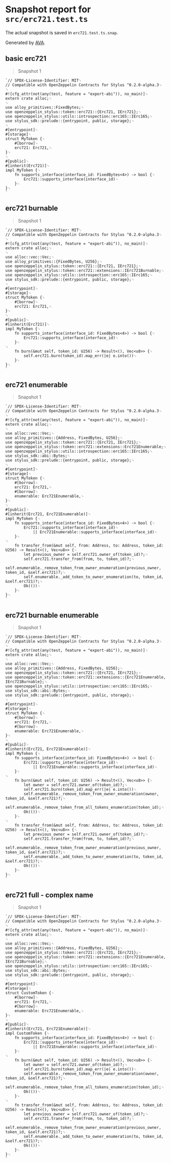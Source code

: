 # Snapshot report for `src/erc721.test.ts`

The actual snapshot is saved in `erc721.test.ts.snap`.

Generated by [AVA](https://avajs.dev).

## basic erc721

> Snapshot 1

    `// SPDX-License-Identifier: MIT␊
    // Compatible with OpenZeppelin Contracts for Stylus ^0.2.0-alpha.3␊
    ␊
    #![cfg_attr(not(any(test, feature = "export-abi")), no_main)]␊
    extern crate alloc;␊
    ␊
    use alloy_primitives::FixedBytes;␊
    use openzeppelin_stylus::token::erc721::{Erc721, IErc721};␊
    use openzeppelin_stylus::utils::introspection::erc165::IErc165;␊
    use stylus_sdk::prelude::{entrypoint, public, storage};␊
    ␊
    #[entrypoint]␊
    #[storage]␊
    struct MyToken {␊
        #[borrow]␊
        erc721: Erc721,␊
    }␊
    ␊
    #[public]␊
    #[inherit(Erc721)]␊
    impl MyToken {␊
        fn supports_interface(interface_id: FixedBytes<4>) -> bool {␊
            Erc721::supports_interface(interface_id)␊
        }␊
    }␊
    `

## erc721 burnable

> Snapshot 1

    `// SPDX-License-Identifier: MIT␊
    // Compatible with OpenZeppelin Contracts for Stylus ^0.2.0-alpha.3␊
    ␊
    #![cfg_attr(not(any(test, feature = "export-abi")), no_main)]␊
    extern crate alloc;␊
    ␊
    use alloc::vec::Vec;␊
    use alloy_primitives::{FixedBytes, U256};␊
    use openzeppelin_stylus::token::erc721::{Erc721, IErc721};␊
    use openzeppelin_stylus::token::erc721::extensions::IErc721Burnable;␊
    use openzeppelin_stylus::utils::introspection::erc165::IErc165;␊
    use stylus_sdk::prelude::{entrypoint, public, storage};␊
    ␊
    #[entrypoint]␊
    #[storage]␊
    struct MyToken {␊
        #[borrow]␊
        erc721: Erc721,␊
    }␊
    ␊
    #[public]␊
    #[inherit(Erc721)]␊
    impl MyToken {␊
        fn supports_interface(interface_id: FixedBytes<4>) -> bool {␊
            Erc721::supports_interface(interface_id)␊
        }␊
    ␊
        fn burn(&mut self, token_id: U256) -> Result<(), Vec<u8>> {␊
            self.erc721.burn(token_id).map_err(|e| e.into())␊
        }␊
    }␊
    `

## erc721 enumerable

> Snapshot 1

    `// SPDX-License-Identifier: MIT␊
    // Compatible with OpenZeppelin Contracts for Stylus ^0.2.0-alpha.3␊
    ␊
    #![cfg_attr(not(any(test, feature = "export-abi")), no_main)]␊
    extern crate alloc;␊
    ␊
    use alloc::vec::Vec;␊
    use alloy_primitives::{Address, FixedBytes, U256};␊
    use openzeppelin_stylus::token::erc721::{Erc721, IErc721};␊
    use openzeppelin_stylus::token::erc721::extensions::Erc721Enumerable;␊
    use openzeppelin_stylus::utils::introspection::erc165::IErc165;␊
    use stylus_sdk::abi::Bytes;␊
    use stylus_sdk::prelude::{entrypoint, public, storage};␊
    ␊
    #[entrypoint]␊
    #[storage]␊
    struct MyToken {␊
        #[borrow]␊
        erc721: Erc721,␊
        #[borrow]␊
        enumerable: Erc721Enumerable,␊
    }␊
    ␊
    #[public]␊
    #[inherit(Erc721, Erc721Enumerable)]␊
    impl MyToken {␊
        fn supports_interface(interface_id: FixedBytes<4>) -> bool {␊
            Erc721::supports_interface(interface_id)␊
                || Erc721Enumerable::supports_interface(interface_id)␊
        }␊
    ␊
        fn transfer_from(&mut self, from: Address, to: Address, token_id: U256) -> Result<(), Vec<u8>> {␊
            let previous_owner = self.erc721.owner_of(token_id)?;␊
            self.erc721.transfer_from(from, to, token_id)?;␊
            self.enumerable._remove_token_from_owner_enumeration(previous_owner, token_id, &self.erc721)?;␊
            self.enumerable._add_token_to_owner_enumeration(to, token_id, &self.erc721)?;␊
            Ok(())␊
        }␊
    }␊
    `

## erc721 burnable enumerable

> Snapshot 1

    `// SPDX-License-Identifier: MIT␊
    // Compatible with OpenZeppelin Contracts for Stylus ^0.2.0-alpha.3␊
    ␊
    #![cfg_attr(not(any(test, feature = "export-abi")), no_main)]␊
    extern crate alloc;␊
    ␊
    use alloc::vec::Vec;␊
    use alloy_primitives::{Address, FixedBytes, U256};␊
    use openzeppelin_stylus::token::erc721::{Erc721, IErc721};␊
    use openzeppelin_stylus::token::erc721::extensions::{Erc721Enumerable, IErc721Burnable};␊
    use openzeppelin_stylus::utils::introspection::erc165::IErc165;␊
    use stylus_sdk::abi::Bytes;␊
    use stylus_sdk::prelude::{entrypoint, public, storage};␊
    ␊
    #[entrypoint]␊
    #[storage]␊
    struct MyToken {␊
        #[borrow]␊
        erc721: Erc721,␊
        #[borrow]␊
        enumerable: Erc721Enumerable,␊
    }␊
    ␊
    #[public]␊
    #[inherit(Erc721, Erc721Enumerable)]␊
    impl MyToken {␊
        fn supports_interface(interface_id: FixedBytes<4>) -> bool {␊
            Erc721::supports_interface(interface_id)␊
                || Erc721Enumerable::supports_interface(interface_id)␊
        }␊
    ␊
        fn burn(&mut self, token_id: U256) -> Result<(), Vec<u8>> {␊
            let owner = self.erc721.owner_of(token_id)?;␊
            self.erc721.burn(token_id).map_err(|e| e.into())␊
            self.enumerable._remove_token_from_owner_enumeration(owner, token_id, &self.erc721)?;␊
            self.enumerable._remove_token_from_all_tokens_enumeration(token_id);␊
            Ok(())␊
        }␊
    ␊
        fn transfer_from(&mut self, from: Address, to: Address, token_id: U256) -> Result<(), Vec<u8>> {␊
            let previous_owner = self.erc721.owner_of(token_id)?;␊
            self.erc721.transfer_from(from, to, token_id)?;␊
            self.enumerable._remove_token_from_owner_enumeration(previous_owner, token_id, &self.erc721)?;␊
            self.enumerable._add_token_to_owner_enumeration(to, token_id, &self.erc721)?;␊
            Ok(())␊
        }␊
    }␊
    `

## erc721 full - complex name

> Snapshot 1

    `// SPDX-License-Identifier: MIT␊
    // Compatible with OpenZeppelin Contracts for Stylus ^0.2.0-alpha.3␊
    ␊
    #![cfg_attr(not(any(test, feature = "export-abi")), no_main)]␊
    extern crate alloc;␊
    ␊
    use alloc::vec::Vec;␊
    use alloy_primitives::{Address, FixedBytes, U256};␊
    use openzeppelin_stylus::token::erc721::{Erc721, IErc721};␊
    use openzeppelin_stylus::token::erc721::extensions::{Erc721Enumerable, IErc721Burnable};␊
    use openzeppelin_stylus::utils::introspection::erc165::IErc165;␊
    use stylus_sdk::abi::Bytes;␊
    use stylus_sdk::prelude::{entrypoint, public, storage};␊
    ␊
    #[entrypoint]␊
    #[storage]␊
    struct CustomToken {␊
        #[borrow]␊
        erc721: Erc721,␊
        #[borrow]␊
        enumerable: Erc721Enumerable,␊
    }␊
    ␊
    #[public]␊
    #[inherit(Erc721, Erc721Enumerable)]␊
    impl CustomToken {␊
        fn supports_interface(interface_id: FixedBytes<4>) -> bool {␊
            Erc721::supports_interface(interface_id)␊
                || Erc721Enumerable::supports_interface(interface_id)␊
        }␊
    ␊
        fn burn(&mut self, token_id: U256) -> Result<(), Vec<u8>> {␊
            let owner = self.erc721.owner_of(token_id)?;␊
            self.erc721.burn(token_id).map_err(|e| e.into())␊
            self.enumerable._remove_token_from_owner_enumeration(owner, token_id, &self.erc721)?;␊
            self.enumerable._remove_token_from_all_tokens_enumeration(token_id);␊
            Ok(())␊
        }␊
    ␊
        fn transfer_from(&mut self, from: Address, to: Address, token_id: U256) -> Result<(), Vec<u8>> {␊
            let previous_owner = self.erc721.owner_of(token_id)?;␊
            self.erc721.transfer_from(from, to, token_id)?;␊
            self.enumerable._remove_token_from_owner_enumeration(previous_owner, token_id, &self.erc721)?;␊
            self.enumerable._add_token_to_owner_enumeration(to, token_id, &self.erc721)?;␊
            Ok(())␊
        }␊
    }␊
    `
